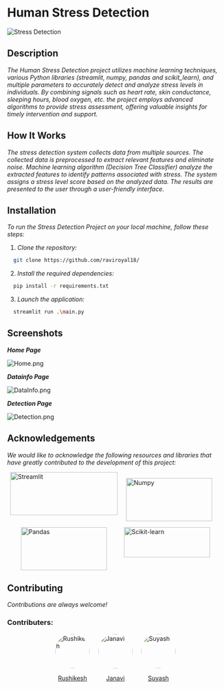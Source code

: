 # Human Stress Detection

![Stress Detection](https://i.postimg.cc/d1c9JsGD/1689241914189.jpg)

## Description
*The Human Stress Detection project utilizes machine learning techniques, various Python libraries (streamlit, numpy, pandas and scikit_learn), and multiple parameters to accurately detect and analyze stress levels in individuals. By combining signals such as heart rate, skin conductance, sleeping hours, blood oxygen, etc. the project employs advanced algorithms to provide stress assessment, offering valuable insights for timely intervention and support.*

## How It Works
*The stress detection system collects data from multiple sources. The collected data is preprocessed to extract relevant features and eliminate noise.
Machine learning algorithm (Decision Tree Classifier) analyze the extracted features to identify patterns associated with stress.
The system assigns a stress level score based on the analyzed data.
The results are presented to the user through a user-friendly interface.*

## Installation
*To run the Stress Detection Project on your local machine, follow these steps:*

1. *Clone the repository:*
```bash
  git clone https://github.com/raviroyal18/

```
2. *Install the required dependencies:*
```bash
  pip install -r requirements.txt
```
3. *Launch the application:*
```bash
  streamlit run .\main.py
```

## Screenshots
***Home Page***

![Home.png](https://i.postimg.cc/sX2pMcrb/Home.png)

***Datainfo Page***

![DataInfo.png](https://i.postimg.cc/nhjcTSKn/DataInfo.png)

***Detection Page***

![Detection.png](https://i.postimg.cc/rFRvPBHZ/Detection.png)

## Acknowledgements
*We would like to acknowledge the following resources and libraries that have greatly contributed to the development of this project:*

<div style="display: flex; justify-content: center;">
<!-- STREAMLIT -->
<a href="https://streamlit.io/"
style="margin-right: 20px;">
  <img src="https://streamlit.io/images/brand/streamlit-logo-secondary-colormark-lighttext.png" alt="Streamlit" height="100" width="250">
</a>

<!-- NUMPY -->
<a href="https://numpy.org/"
style="margin-right: 20px;">
  <img src="https://upload.wikimedia.org/wikipedia/commons/thumb/3/31/NumPy_logo_2020.svg/768px-NumPy_logo_2020.svg.png?20200723114325" alt="Numpy" height="100" width="200">
</a>
</div>
<div style="display: flex; justify-content: center;">
<!-- PANDAS -->
<a href="https://pandas.pydata.org/"
style="margin-right: 40px;">
  <img src="https://upload.wikimedia.org/wikipedia/commons/thumb/e/ed/Pandas_logo.svg/768px-Pandas_logo.svg.png?20200209204934" alt="Pandas" height="100" width="200">
</a>

<!-- SCIKIT-LEARN -->
<a href="https://scikit-learn.org/stable/">
  <img src="https://upload.wikimedia.org/wikipedia/commons/thumb/0/05/Scikit_learn_logo_small.svg/390px-Scikit_learn_logo_small.svg.png?20180808062052" alt="Scikit-learn" height="70" width="200">
</a>
</div>

## Contributing
*Contributions are always welcome!*

### Contributers:

<div style="display: flex; justify-content: center;">
  <a href="https://github.com/Rushiwaghule" style="margin-right: 20px;">
  <img src="https://avatars.githubusercontent.com/Rushiwaghule" alt="Rushikesh" style="border-radius:50%; width:80px; height:80px;">
  <p style="text-align: center;">Rushikesh</p>
  </a>

  <a href="https://github.com/janavibangare" style="margin-right: 20px;">
  <img src="https://avatars.githubusercontent.com/janavibangare" alt="Janavi" style="border-radius:50%; width:80px; height:80px;">
  <p style="text-align: center;">Janavi</p>
  </a>

  <a href="https://github.com/suyash1110">
  <img src="https://avatars.githubusercontent.com/suyash1110" alt="Suyash" style="border-radius:50%; width:80px; height:80px;">
  <p style="text-align: center;">Suyash</p>
  </a>
</div>

<!-- END OF MARKDOWN -->

